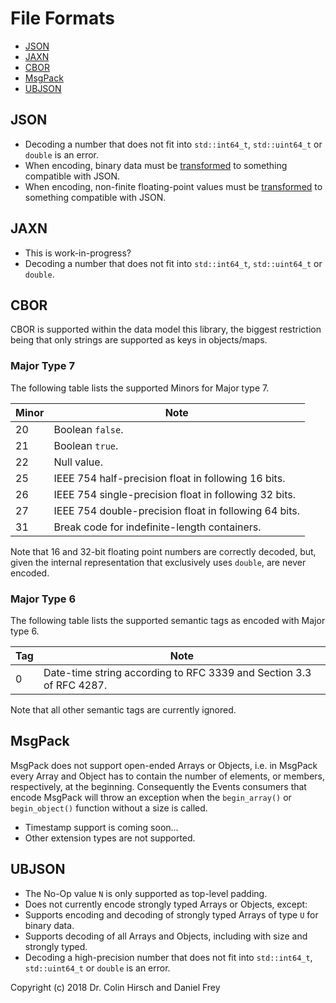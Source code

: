 # File Formats

* [JSON](#json)
* [JAXN](#jaxn)
* [CBOR](#cbor)
* [MsgPack](#msgpack)
* [UBJSON](#ubjson)

## JSON

* Decoding a number that does not fit into `std::int64_t`, `std::uint64_t` or `double` is an error.
* When encoding, binary data must be [transformed](Events-Interface.md#included-transformers) to something compatible with JSON.
* When encoding, non-finite floating-point values must be [transformed](Events-Interface.md#included-transformers) to something compatible with JSON.

## JAXN

* This is work-in-progress?
* Decoding a number that does not fit into `std::int64_t`, `std::uint64_t` or `double`.

## CBOR

CBOR is supported within the data model this library, the biggest restriction being that only strings are supported as keys in objects/maps.

### Major Type 7

The following table lists the supported Minors for Major type 7.

| Minor | Note |
|-------|------|
| 20 | Boolean `false`. |
| 21 | Boolean `true`. |
| 22 | Null value. |
| 25 | IEEE 754 half-precision float in following 16 bits. |
| 26 | IEEE 754 single-precision float in following 32 bits. |
| 27 | IEEE 754 double-precision float in following 64 bits. |
| 31 | Break code for indefinite-length containers. |

Note that 16 and 32-bit floating point numbers are correctly decoded, but, given the internal representation that exclusively uses `double`, are never encoded.

### Major Type 6

The following table lists the supported semantic tags as encoded with Major type 6.

| Tag | Note |
|-----|------|
| 0 | Date-time string according to RFC 3339 and Section 3.3 of RFC 4287. |

Note that all other semantic tags are currently ignored.

## MsgPack

MsgPack does not support open-ended Arrays or Objects, i.e. in MsgPack every Array and Object has to contain the number of elements, or members, respectively, at the beginning.
Consequently the Events consumers that encode MsgPack will throw an exception when the `begin_array()` or `begin_object()` function without a size is called.

* Timestamp support is coming soon...
* Other extension types are not supported.

## UBJSON

* The No-Op value `N` is only supported as top-level padding.
* Does not currently encode strongly typed Arrays or Objects, except:
* Supports encoding and decoding of strongly typed Arrays of type `U` for binary data.
* Supports decoding of all Arrays and Objects, including with size and strongly typed.
* Decoding a high-precision number that does not fit into `std::int64_t`, `std::uint64_t` or `double` is an error.

Copyright (c) 2018 Dr. Colin Hirsch and Daniel Frey
